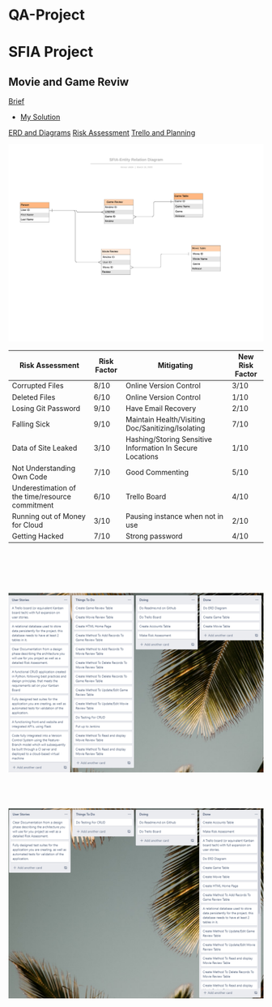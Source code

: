 # QA-Project
# SFIA Project
## Movie and Game Reviw

[Brief](#brief)
   * [My Solution](#mysolution)
   
[ERD and Diagrams](#erdanddiagrams)
[Risk Assessment](#RA)
[Trello and Planning](#TAP)
   
   


![GitHub Logo](https://github.com/Amran-Lab/QA-SFIA/blob/master/SFIA-Entity%20Relation%20Diagram.png?raw=true)






| Risk Assessment                                 | Risk Factor | Mitigating                                        | New Risk Factor |
|-------------------------------------------------|-------------|---------------------------------------------------|-----------------|
| Corrupted Files                                 | 8/10        | Online Version Control                            | 3/10            |
| Deleted Files                                   | 6/10        | Online Version Control                            | 1/10            |
| Losing Git Password                             | 9/10        | Have Email Recovery                               | 2/10            |
| Falling Sick                                    | 9/10        | Maintain Health/Visiting Doc/Sanitizing/Isolating | 7/10            |
| Data of Site Leaked                             | 3/10        | Hashing/Storing Sensitive Information In Secure Locations             | 1/10            |
| Not Understanding Own Code                      | 7/10        | Good Commenting                                   | 5/10            |
| Underestimation of the time/resource commitment | 6/10        | Trello Board                                      | 4/10            |
| Running out of Money for Cloud                  | 3/10        | Pausing instance when not in use                  | 2/10            |
| Getting Hacked                                  | 7/10        | Strong password                                   | 4/10            |



\
\
\
\
\
![GitHub Logo](https://github.com/Amran-Lab/QA-SFIA/blob/master/Trello1.PNG?raw=true)
\
\
\
\
\
![GitHub Logo](https://github.com/Amran-Lab/QA-SFIA/blob/master/Trello2.PNG?raw=true)

